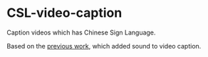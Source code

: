 # CSL-video-caption
Caption videos which has Chinese Sign Language.

Based on the [previous work](https://github.com/Paymemoney/Video-Caption), which added sound to video caption.
